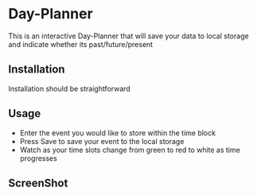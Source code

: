 # Day-Planner

This is an interactive Day-Planner that will save your data to local storage and indicate whether its past/future/present

## Installation 

Installation should be straightforward

## Usage

- Enter the event you would like to store within the time block
- Press Save to save your event to the local storage
- Watch as your time slots change from green to red to white as time progresses

## ScreenShot

